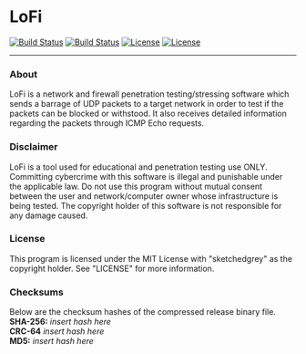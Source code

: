 # LoFi

[![Build Status](https://img.shields.io/github/forks/sketchedgrey/LoFi.svg)](https://github.com/sketchedgrey/LoFi)
[![Build Status](https://img.shields.io/github/stars/sketchedgrey/LoFi.svg)](https://github.com/sketchedgrey/LoFi)
[![License](https://img.shields.io/github/license/sketchedgrey/LoFi.svg)](https://github.com/sketchedgrey/LoFi)
[![License](https://img.shields.io/github/workflow/status/sketchedgrey/LoFi/.NET)](https://github.com/sketchedgrey/LoFi)

------------------------------------------------------------------------

### About
LoFi is a network and firewall penetration testing/stressing software which sends a barrage of UDP packets to a target network in order to test if the packets can be blocked or withstood. It also receives detailed information regarding the packets through ICMP Echo requests.

### Disclaimer
LoFi is a tool used for educational and penetration testing use ONLY. Committing cybercrime with this software is illegal and punishable under the applicable law. Do not use this program without mutual consent between the user and network/computer owner whose infrastructure is being tested. The copyright holder of this software is not responsible for any damage caused.

### License
This program is licensed under the MIT License with "sketchedgrey" as the copyright holder. See "LICENSE" for more information.

### Checksums
Below are the checksum hashes of the compressed release binary file.  
**SHA-256:** *insert hash here*  
**CRC-64** *insert hash here*  
**MD5:** *insert hash here*  
